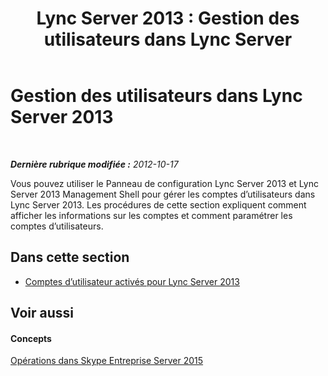 ﻿---
title: 'Lync Server 2013 : Gestion des utilisateurs dans Lync Server'
TOCTitle: Gestion des utilisateurs dans Lync Server 2013
ms:assetid: 16b2d276-f0ea-4be6-ac61-673be6f37cad
ms:mtpsurl: https://technet.microsoft.com/fr-fr/library/JJ649974(v=OCS.15)
ms:contentKeyID: 49891244
ms.date: 05/20/2016
mtps_version: v=OCS.15
ms.translationtype: HT
---

# Gestion des utilisateurs dans Lync Server 2013

 

_**Dernière rubrique modifiée :** 2012-10-17_

Vous pouvez utiliser le Panneau de configuration Lync Server 2013 et Lync Server 2013 Management Shell pour gérer les comptes d’utilisateurs dans Lync Server 2013. Les procédures de cette section expliquent comment afficher les informations sur les comptes et comment paramétrer les comptes d’utilisateurs.

## Dans cette section

  - [Comptes d’utilisateur activés pour Lync Server 2013](lync-server-2013-user-accounts-enabled-for-lync-server.md)

## Voir aussi

#### Concepts

[Opérations dans Skype Entreprise Server 2015](lync-server-2013-operations.md)

